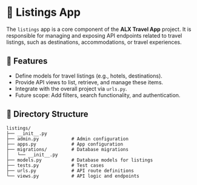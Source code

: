 # 🏡 Listings App

The `listings` app is a core component of the **ALX Travel App** project. It is responsible for managing and exposing API endpoints related to travel listings, such as destinations, accommodations, or travel experiences.

## 📌 Features

- Define models for travel listings (e.g., hotels, destinations).
- Provide API views to list, retrieve, and manage these items.
- Integrate with the overall project via `urls.py`.
- Future scope: Add filters, search functionality, and authentication.

## 📁 Directory Structure

```plaintext
listings/
├── __init__.py
├── admin.py            # Admin configuration
├── apps.py             # App configuration
├── migrations/         # Database migrations
│   └── __init__.py
├── models.py           # Database models for listings
├── tests.py            # Test cases
├── urls.py             # API route definitions
└── views.py            # API logic and endpoints
